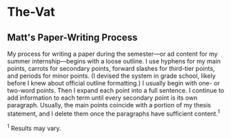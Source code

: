 # The-Vat
## Matt's Paper-Writing Process
My process for writing a paper during the semester&mdash;or ad content for my summer internship&mdash;begins with a loose outline. I use hyphens for my main points, carrots for secondary points, forward slashes for third-tier points, and periods for minor points. (I devised the system in grade school, likely before I knew about official outline formatting.) I usually begin with one- or two-word points. Then I expand each point into a full sentence. I continue to add information to each term until every secondary point is its own paragraph. Usually, the main points coincide with a portion of my thesis statement, and I delete them once the paragraphs have sufficient content.<sup>1</sup>


<sup>1</sup> Results may vary.
